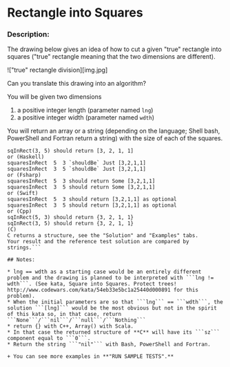 # Rectangle into Squares
### Description:

The drawing below gives an idea of how to cut a given "true" rectangle into squares ("true" rectangle meaning that the two dimensions are different).

!["true" rectangle division][img.jpg]

Can you translate this drawing into an algorithm?

You will be given two dimensions

1. a positive integer length (parameter named ```lng```)
2. a positive integer width (parameter named ```wdth```)

You will return an array or a string (depending on the language; Shell bash, PowerShell and Fortran return a string) with the size of each of the squares.

  ```sqInRect(5, 3) should return [3, 2, 1, 1]
  sqInRect(3, 5) should return [3, 2, 1, 1]
  or (Haskell)
  squaresInRect  5  3 `shouldBe` Just [3,2,1,1]
  squaresInRect  3  5 `shouldBe` Just [3,2,1,1]
  or (Fsharp)
  squaresInRect  5  3 should return Some [3,2,1,1]
  squaresInRect  3  5 should return Some [3,2,1,1]
  or (Swift)
  squaresInRect  5  3 should return [3,2,1,1] as optional
  squaresInRect  3  5 should return [3,2,1,1] as optional
  or (Cpp)
  sqInRect(5, 3) should return {3, 2, 1, 1}
  sqInRect(3, 5) should return {3, 2, 1, 1}
  (C)
  C returns a structure, see the "Solution" and "Examples" tabs.
  Your result and the reference test solution are compared by strings.```

## Notes:

* lng == wdth as a starting case would be an entirely different problem and the drawing is planned to be interpreted with ```lng != wdth```. (See kata, Square into Squares. Protect trees! http://www.codewars.com/kata/54eb33e5bc1a25440d000891 for this problem).
* When the initial parameters are so that ```lng``` == ```wdth```, the solution ```[lng]``` would be the most obvious but not in the spirit of this kata so, in that case, return ```None```/```nil```/```null```/```Nothing```
* return {} with C++, Array() with Scala.
* In that case the returned structure of **C** will have its ```sz``` component equal to ```0```.
* Return the string ```"nil"``` with Bash, PowerShell and Fortran.

+ You can see more examples in **"RUN SAMPLE TESTS".**

